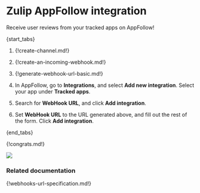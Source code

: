 # Zulip AppFollow integration

Receive user reviews from your tracked apps on AppFollow!

{start_tabs}

1. {!create-channel.md!}

1. {!create-an-incoming-webhook.md!}

1. {!generate-webhook-url-basic.md!}

1. In AppFollow, go to **Integrations**, and select **Add new
   integration**. Select your app under **Tracked apps**.

1. Search for **WebHook URL**, and click **Add integration**.

1. Set **WebHook URL** to the URL generated above, and fill out the rest
   of the form. Click **Add integration**.

{end_tabs}

{!congrats.md!}

![](/static/images/integrations/appfollow/001.png)

### Related documentation

{!webhooks-url-specification.md!}
